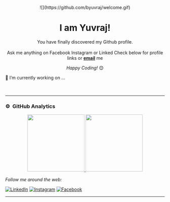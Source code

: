 <div align="center">
    <div class="col-md-12 text-center">
      ![](https://github.com/byuvraj/welcome.gif)
    </div>
  <h1> I am Yuvraj!</h1>
</div>

<div align="center">

You have finally discovered my Github profile. <br>
 <br>
Ask me anything on Facebook Instagram or Linked Check below for profile links
or <a href="mailto:bhalekaryuvraj1@gmail.com"><b>email</b></a> me

<i>Happy Coding!</i> 😊

</div>

<div align="Left">
🔭 I’m currently working on ...</div>


</br>
</br>

---
### ⚙️ &nbsp;GitHub Analytics
<p align="center">
<a href="https://github.com/byuvraj">
  <img height="180em" src="https://github-readme-stats-eight-theta.vercel.app/api?username=byuvraj&show_icons=true&theme=vue&include_all_commits=true&count_private=true"/>
  <img height="180em" src="https://github-readme-stats-eight-theta.vercel.app/api/top-langs/?username=byuvraj&layout=compact&langs_count=8&theme=vue"/>
</a>
</p>
<i>Follow me around the web:</i><br>


<a target="_blank" href="https://www.linkedin.com/in/yuvraj-bhalekar" target="_blank"><img src="https://img.shields.io/badge/LinkedIn-%230077B5.svg?&style=flat-square&logo=linkedin&logoColor=white" alt="LinkedIn"></a>
<a target="_blank" href="https://www.instagram.com/er.yuvraj__" target="_blank"><img src="https://img.shields.io/badge/Instagram-%23E4405F.svg?&style=flat-square&logo=instagram&logoColor=white" alt="Instagram"></a>
<a target="_blank" href="https://www.facebook.com/yuvraj.bhalekar.16" target="_blank"><img src="https://img.shields.io/badge/Facebook-%231877F2.svg?&style=flat-square&logo=facebook&logoColor=white" alt="Facebook"></a>

</div>

<!--
Here are some ideas to get you started:

- 🔭 I’m currently working on ...
- 🌱 I’m currently learning ...
- 👯 I’m looking to collaborate on ...
- 🤔 I’m looking for help with ...
- 💬 Ask me about ...
- 📫 How to reach me: ...
- 😄 Pronouns: ...
- ⚡ Fun fact: ...
-->

-----
